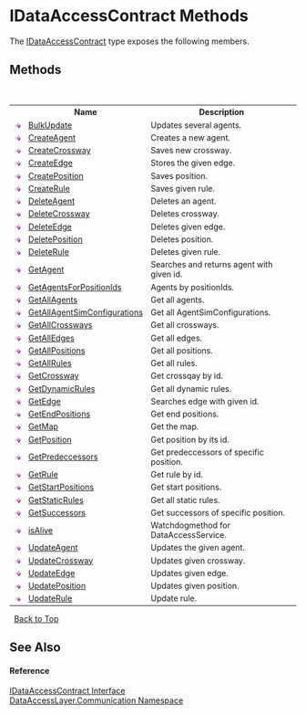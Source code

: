 # IDataAccessContract Methods
 

The <a href="9fc5e1f2-10f8-beeb-1d12-00dc04479cb0">IDataAccessContract</a> type exposes the following members.


## Methods
&nbsp;<table><tr><th></th><th>Name</th><th>Description</th></tr><tr><td>![Public method](media/pubmethod.gif "Public method")</td><td><a href="f787d70c-c4ba-a7d4-1a88-f0d771fd1aa9">BulkUpdate</a></td><td>
Updates several agents.</td></tr><tr><td>![Public method](media/pubmethod.gif "Public method")</td><td><a href="aeba4113-2c92-f7dd-bee9-50eed6b46fe0">CreateAgent</a></td><td>
Creates a new agent.</td></tr><tr><td>![Public method](media/pubmethod.gif "Public method")</td><td><a href="d37a4bbe-5991-1bc5-6d68-834113948dea">CreateCrossway</a></td><td>
Saves new crossway.</td></tr><tr><td>![Public method](media/pubmethod.gif "Public method")</td><td><a href="d310e98c-3894-3429-79cd-bb2324e410ee">CreateEdge</a></td><td>
Stores the given edge.</td></tr><tr><td>![Public method](media/pubmethod.gif "Public method")</td><td><a href="5078c94c-2e14-704c-4415-038b85748084">CreatePosition</a></td><td>
Saves position.</td></tr><tr><td>![Public method](media/pubmethod.gif "Public method")</td><td><a href="b8668b13-df42-b596-7dc6-8d18416ede87">CreateRule</a></td><td>
Saves given rule.</td></tr><tr><td>![Public method](media/pubmethod.gif "Public method")</td><td><a href="d16356b7-d836-2f71-36f5-58802be303cc">DeleteAgent</a></td><td>
Deletes an agent.</td></tr><tr><td>![Public method](media/pubmethod.gif "Public method")</td><td><a href="88228d4b-01c1-5f8e-4cb0-21cce31757dd">DeleteCrossway</a></td><td>
Deletes crossway.</td></tr><tr><td>![Public method](media/pubmethod.gif "Public method")</td><td><a href="ddf05d60-ccb3-8939-5482-a8bf4460888e">DeleteEdge</a></td><td>
Deletes given edge.</td></tr><tr><td>![Public method](media/pubmethod.gif "Public method")</td><td><a href="e1dfd18c-5039-0569-a78c-db6ce81eecab">DeletePosition</a></td><td>
Deletes position.</td></tr><tr><td>![Public method](media/pubmethod.gif "Public method")</td><td><a href="ca1120b8-a011-e186-61a0-b084759f464d">DeleteRule</a></td><td>
Deletes given rule.</td></tr><tr><td>![Public method](media/pubmethod.gif "Public method")</td><td><a href="0e6b795f-41c5-1e71-c592-7d2d1559ce57">GetAgent</a></td><td>
Searches and returns agent with given id.</td></tr><tr><td>![Public method](media/pubmethod.gif "Public method")</td><td><a href="c6568470-2d4a-0528-fbfd-d83061f45aba">GetAgentsForPositionIds</a></td><td>
Agents by positionIds.</td></tr><tr><td>![Public method](media/pubmethod.gif "Public method")</td><td><a href="c1304a52-a34b-f53e-064b-9732ee35d3b5">GetAllAgents</a></td><td>
Get all agents.</td></tr><tr><td>![Public method](media/pubmethod.gif "Public method")</td><td><a href="bd8f5345-ed4f-9fc7-c4a3-7f41b9014c47">GetAllAgentSimConfigurations</a></td><td>
Get all AgentSimConfigurations.</td></tr><tr><td>![Public method](media/pubmethod.gif "Public method")</td><td><a href="b787f03f-3de9-b22d-a4e9-87c72244b5f7">GetAllCrossways</a></td><td>
Get all crossways.</td></tr><tr><td>![Public method](media/pubmethod.gif "Public method")</td><td><a href="d43e8f57-27ef-1256-85b0-565b90f6fb84">GetAllEdges</a></td><td>
Get all edges.</td></tr><tr><td>![Public method](media/pubmethod.gif "Public method")</td><td><a href="567059c3-59b2-9b67-d4b5-4b5205c93cd9">GetAllPositions</a></td><td>
Get all positions.</td></tr><tr><td>![Public method](media/pubmethod.gif "Public method")</td><td><a href="2e0b3def-ce17-5e99-760b-2e8fedfafb66">GetAllRules</a></td><td>
Get all rules.</td></tr><tr><td>![Public method](media/pubmethod.gif "Public method")</td><td><a href="0e9722b2-a6a0-4698-2acf-c04bb581d13b">GetCrossway</a></td><td>
Get crossqay by id.</td></tr><tr><td>![Public method](media/pubmethod.gif "Public method")</td><td><a href="246c28c3-b0fb-c5d9-79c2-2b7578b4f51b">GetDynamicRules</a></td><td>
Get all dynamic rules.</td></tr><tr><td>![Public method](media/pubmethod.gif "Public method")</td><td><a href="ef4de63b-1067-fead-9d7d-42472f217333">GetEdge</a></td><td>
Searches edge with given id.</td></tr><tr><td>![Public method](media/pubmethod.gif "Public method")</td><td><a href="4524f53c-f209-57ae-1a14-5deb7b7cc286">GetEndPositions</a></td><td>
Get end positions.</td></tr><tr><td>![Public method](media/pubmethod.gif "Public method")</td><td><a href="8010de9f-9c41-fd2e-d7ed-0aee2f77cd79">GetMap</a></td><td>
Get the map.</td></tr><tr><td>![Public method](media/pubmethod.gif "Public method")</td><td><a href="384b4dae-2315-808b-b161-53b78cf731d6">GetPosition</a></td><td>
Get position by its id.</td></tr><tr><td>![Public method](media/pubmethod.gif "Public method")</td><td><a href="2b69945a-3ff3-c2ae-8754-886770337f7e">GetPredeccessors</a></td><td>
Get predeccessors of specific position.</td></tr><tr><td>![Public method](media/pubmethod.gif "Public method")</td><td><a href="63230924-e645-be85-da2a-4921a058c6f0">GetRule</a></td><td>
Get rule by id.</td></tr><tr><td>![Public method](media/pubmethod.gif "Public method")</td><td><a href="a6cb2754-6a5f-0cf7-350f-2178198cf36a">GetStartPositions</a></td><td>
Get start positions.</td></tr><tr><td>![Public method](media/pubmethod.gif "Public method")</td><td><a href="f47455e8-5ace-245f-a1ea-1247776bd245">GetStaticRules</a></td><td>
Get all static rules.</td></tr><tr><td>![Public method](media/pubmethod.gif "Public method")</td><td><a href="a58fd287-dc25-c883-29c0-e32c84ef890b">GetSuccessors</a></td><td>
Get successors of specific position.</td></tr><tr><td>![Public method](media/pubmethod.gif "Public method")</td><td><a href="9d4c6d75-5793-5bd3-6a31-96e29880b2ad">isAlive</a></td><td>
Watchdogmethod for DataAccessService.</td></tr><tr><td>![Public method](media/pubmethod.gif "Public method")</td><td><a href="cfad3857-a1cd-427c-b2fb-d3525add3aaa">UpdateAgent</a></td><td>
Updates the given agent.</td></tr><tr><td>![Public method](media/pubmethod.gif "Public method")</td><td><a href="15134a2a-fe31-502e-9c05-d2308cdc4b50">UpdateCrossway</a></td><td>
Updates given crossway.</td></tr><tr><td>![Public method](media/pubmethod.gif "Public method")</td><td><a href="e4467e8c-cbc8-aaae-0855-a8dc2651010a">UpdateEdge</a></td><td>
Updates given edge.</td></tr><tr><td>![Public method](media/pubmethod.gif "Public method")</td><td><a href="128857e7-d03e-61d5-ced3-62a2eff3b1a9">UpdatePosition</a></td><td>
Updates given position.</td></tr><tr><td>![Public method](media/pubmethod.gif "Public method")</td><td><a href="41986c0c-1c57-7c85-d547-5d5375991a96">UpdateRule</a></td><td>
Update rule.</td></tr></table>&nbsp;
<a href="#idataaccesscontract-methods">Back to Top</a>

## See Also


#### Reference
<a href="9fc5e1f2-10f8-beeb-1d12-00dc04479cb0">IDataAccessContract Interface</a><br /><a href="132aae22-a33d-3c4d-ecd5-1aa811c78ed4">DataAccessLayer.Communication Namespace</a><br />
